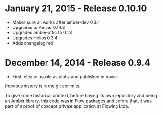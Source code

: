 January 21, 2015 - Release 0.10.10
===================================

* Makes sure all works after amber-dev 0.3.1
* Upgrades to Amber 0.14.3
* Upgrades amber-attic to 0.1.3
* Upgrades Helios 0.3.4
* Adds changelog.md

December 14, 2014 - Release 0.9.4
===================================

* First release usable as alpha and published in bower.

Previous history is in the git commits.

To give some historical context, before having its own repository and being an Amber library, this code was in Flow packages and before that, it was part of a proof of concept private application at Flowing Ltda.